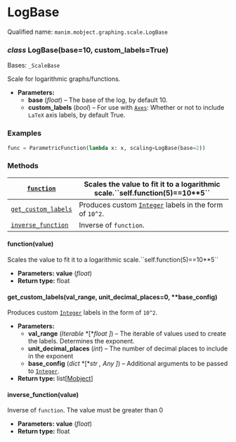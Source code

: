 # LogBase

Qualified name: `manim.mobject.graphing.scale.LogBase`

### *class* LogBase(base=10, custom_labels=True)

Bases: `_ScaleBase`

Scale for logarithmic graphs/functions.

* **Parameters:**
  * **base** (*float*) – The base of the log, by default 10.
  * **custom_labels** (*bool*) – For use with [`Axes`](manim.mobject.graphing.coordinate_systems.Axes.md#manim.mobject.graphing.coordinate_systems.Axes):
    Whether or not to include `LaTeX` axis labels, by default True.

### Examples

```python
func = ParametricFunction(lambda x: x, scaling=LogBase(base=2))
```

### Methods

| [`function`](#manim.mobject.graphing.scale.LogBase.function)                   | Scales the value to fit it to a logarithmic scale.\`\`self.function(5)==10\*\*5\`\`                                                 |
|--------------------------------------------------------------------------------|-------------------------------------------------------------------------------------------------------------------------------------|
| [`get_custom_labels`](#manim.mobject.graphing.scale.LogBase.get_custom_labels) | Produces custom [`Integer`](manim.mobject.text.numbers.Integer.md#manim.mobject.text.numbers.Integer) labels in the form of `10^2`. |
| [`inverse_function`](#manim.mobject.graphing.scale.LogBase.inverse_function)   | Inverse of `function`.                                                                                                              |

#### function(value)

Scales the value to fit it to a logarithmic scale.\`\`self.function(5)==10\*\*5\`\`

* **Parameters:**
  **value** (*float*)
* **Return type:**
  float

#### get_custom_labels(val_range, unit_decimal_places=0, \*\*base_config)

Produces custom [`Integer`](manim.mobject.text.numbers.Integer.md#manim.mobject.text.numbers.Integer) labels in the form of `10^2`.

* **Parameters:**
  * **val_range** (*Iterable* *[**float* *]*) – The iterable of values used to create the labels. Determines the exponent.
  * **unit_decimal_places** (*int*) – The number of decimal places to include in the exponent
  * **base_config** (*dict* *[**str* *,* *Any* *]*) – Additional arguments to be passed to [`Integer`](manim.mobject.text.numbers.Integer.md#manim.mobject.text.numbers.Integer).
* **Return type:**
  list[[Mobject](manim.mobject.mobject.Mobject.md#manim.mobject.mobject.Mobject)]

#### inverse_function(value)

Inverse of `function`. The value must be greater than 0

* **Parameters:**
  **value** (*float*)
* **Return type:**
  float

